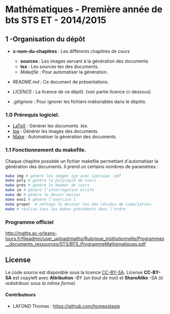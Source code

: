 # Mathématiques - Première année de bts STS ET - 2014/2015


## 1 -Organisation du dépôt

* **x-nom-du-chapitres** : Les différents chapitres de cours
  * **sources** : Les images servant à la génération des documents
  * **tex** : Les sources tex des documents.
  * *Makefile* : Pour automatiser la génération.

* *README.md* : Ce document de présentations.
* *LICENCE* : La licence de ce dépôt. (voir partie licence ci-dessous)
* *.gitignore* : Pour ignorer les fichiers indésirables dans le dépôts.

### 1.0 Prérequis logiciel.

- [LaTeX](http://www.latex-project.org/) : Générer les documents .tex.
- [Ipe](http://ipe7.sourceforge.net/) : Générer les images des documents.
- [Make](https://www.gnu.org/software/make/) : Automatiser la génération des documents.

### 1.1 Fonctionnement du makefile.

Chaque chapitre possède un fichier makefile permettant d'automatiser la génération des documents. Il prend un certains nombres de paramètres :

```bash
make img # génère les images ipe avec ipetoipe -pdf
make poly # génère le polycopié de cours
make pres # génère le beamer de cours
make ie # génère l'interrogation écrite
make dm # génère le devoir maison
make exo1 # génère l'exercice 1
make proper  # néttoye le dossier tex des résidus de compilation.
make # réalise tous les makes précédents dans l'ordre
```

### Programme officiel

http://maths.ac-orleans-tours.fr/fileadmin/user_upload/maths/Rubrique_institutionnelle/Programmes__documents_ressources/STS/BTS_ProgrammeMathematiques.pdf

## License

Le code source est disponible sous la licence [CC-BY-SA](http://creativecommons.org/licenses/by-sa/3.0/legalcode). License **CC-BY-SA** est copyleft avec **Attribution** -BY *(un bout de moi)* et **ShareAlike** -SA *(à redistribuer sous la même forme)*.

#### Contributeurs

* LAFOND Thomas : https://github.com/homeostasie
